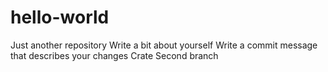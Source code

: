 # hello-world
Just another repository
Write a bit about yourself
Write a commit message that describes your changes
Crate Second branch
